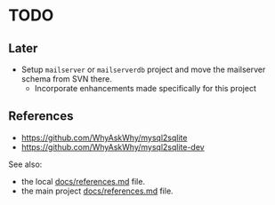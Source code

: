 # TODO

## Later

- Setup `mailserver` or `mailserverdb` project and move the mailserver
  schema from SVN there.
  - Incorporate enhancements made specifically for this project

## References

- <https://github.com/WhyAskWhy/mysql2sqlite>
- <https://github.com/WhyAskWhy/mysql2sqlite-dev>

See also:

- the local [docs/references.md](docs/references.md) file.
- the main project [docs/references.md](https://github.com/WhyAskWhy/mysql2sqlite/docs/references.md) file.
